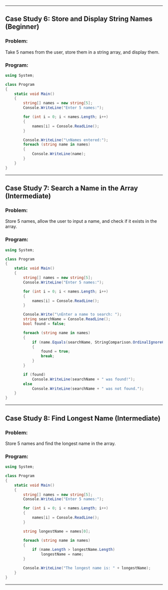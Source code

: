
---

## **Case Study 6: Store and Display String Names (Beginner)**

### **Problem:**  
Take 5 names from the user, store them in a string array, and display them.

### **Program:**
```csharp
using System;

class Program
{
    static void Main()
    {
        string[] names = new string[5];
        Console.WriteLine("Enter 5 names:");

        for (int i = 0; i < names.Length; i++)
        {
            names[i] = Console.ReadLine();
        }

        Console.WriteLine("\nNames entered:");
        foreach (string name in names)
        {
            Console.WriteLine(name);
        }
    }
}
```

---

## **Case Study 7: Search a Name in the Array (Intermediate)**

### **Problem:**  
Store 5 names, allow the user to input a name, and check if it exists in the array.

### **Program:**
```csharp
using System;

class Program
{
    static void Main()
    {
        string[] names = new string[5];
        Console.WriteLine("Enter 5 names:");

        for (int i = 0; i < names.Length; i++)
        {
            names[i] = Console.ReadLine();
        }

        Console.Write("\nEnter a name to search: ");
        string searchName = Console.ReadLine();
        bool found = false;

        foreach (string name in names)
        {
            if (name.Equals(searchName, StringComparison.OrdinalIgnoreCase))
            {
                found = true;
                break;
            }
        }

        if (found)
            Console.WriteLine(searchName + " was found!");
        else
            Console.WriteLine(searchName + " was not found.");
    }
}
```

---

## **Case Study 8: Find Longest Name (Intermediate)**

### **Problem:**  
Store 5 names and find the longest name in the array.

### **Program:**
```csharp
using System;

class Program
{
    static void Main()
    {
        string[] names = new string[5];
        Console.WriteLine("Enter 5 names:");

        for (int i = 0; i < names.Length; i++)
        {
            names[i] = Console.ReadLine();
        }

        string longestName = names[0];

        foreach (string name in names)
        {
            if (name.Length > longestName.Length)
                longestName = name;
        }

        Console.WriteLine("The longest name is: " + longestName);
    }
}
```

---

 
